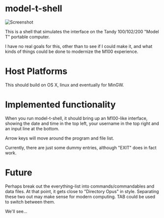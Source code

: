 model-t-shell
=============

![Screenshot](http://umlautllama.com/rand/model-t-shell_002.png "Screenshot")


This is a shell that simulates the interface on the Tandy 100/102/200
"Model T" portable computer.

I have no real goals for this, other than to see if I could make it, 
and what kinds of things could be done to modernize the M100 experience.

# Host Platforms

This should build on OS X, linux and eventually for MinGW.

# Implemented functionality

When you run model-t-shell, it should bring up an M100-like interface, showing
the date and time in the top left, your username in the top right and an 
input line at the bottom.

Arrow keys will move around the program and file list.

Currently, there are just some dummy entries, although "EXIT" does
in fact work.

# Future

Perhaps break out the everything-list into commands/commandables
and data files. At that point, it gets close to "Directory Opus"
in style.  Separating these two out may make sense for modern 
computing.  TAB could be used to switch between them.

We'll see...
